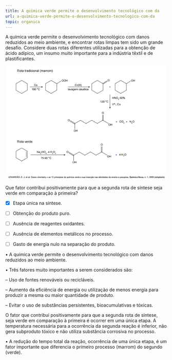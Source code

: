 ```yaml
---
title: A química verde permite o desenvolvimento tecnológico com da
url: a-quimica-verde-permite-o-desenvolvimento-tecnologico-com-da
topic: organica
---
```



A química verde permite o desenvolvimento tecnológico com danos reduzidos ao meio ambiente, e encontrar rotas limpas tem sido um grande desafio. Considere duas rotas diferentes utilizadas para a obtenção de ácido adípico, um insumo muito importante para a indústria têxtil e de plastificantes.

![](aa0a502f-d043-fa4c-308d-177aec4f4154.png)

Que fator contribui positivamente para que a segunda rota de síntese seja verde em comparação à primeira?



- [x] Etapa única na síntese.
- [ ] Obtenção do produto puro.
- [ ] Ausência de reagentes oxidantes.
- [ ] Ausência de elementos metálicos no processo.
- [ ] Gasto de energia nulo na separação do produto.


• A química verde permite o desenvolvimento tecnológico com danos reduzidos ao meio ambiente.

• Três fatores muito importantes a serem considerados são:

– Uso de fontes renováveis ou recicláveis.

– Aumento da eficiência de energia ou utilização de menos energia para produzir a mesma ou maior quantidade de produto.

– Evitar o uso de substâncias persistentes, bioacumulativas e tóxicas.

O fator que contribui positivamente para que a segunda rota de síntese, seja verde em comparação à primeira é ocorrer em uma única etapa. A temperatura necessária para a ocorrência da segunda reação é inferior, não gera subproduto tóxico e não utiliza substância corrosiva no processo.

• A redução do tempo total da reação, ocorrência de uma única etapa, é um fator importante que diferencia o primeiro processo (marrom) do segundo (verde).
